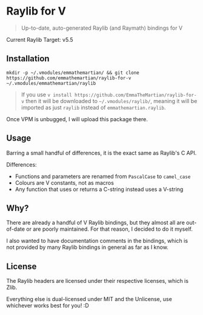 # Raylib for V

> Up-to-date, auto-generated Raylib (and Raymath) bindings for V

Current Raylib Target: v5.5

## Installation

`mkdir -p ~/.vmodules/emmathemartian/ && git clone https://github.com/emmathemartian/raylib-for-v ~/.vmodules/emmathemartian/raylib`

> If you use `v install https://github.com/EmmaTheMartian/raylib-for-v` then it will be
> downloaded to `~/.vmodules/raylib/`, meaning it will be imported as just `raylib`
> instead of `emmathemartian.raylib`.

Once VPM is unbugged, I will upload this package there.

## Usage

Barring a small handful of differences, it is the exact same as Raylib's C API.

Differences:
- Functions and parameters are renamed from `PascalCase` to `camel_case`
- Colours are V constants, not as macros
- Any function that uses or returns a C-string instead uses a V-string

## Why?

There are already a handful of V Raylib bindings, but they almost all are out-of-date or
are poorly maintained. For that reason, I decided to do it myself.

I also wanted to have documentation comments in the bindings, which is not provided by
many Raylib bindings in general as far as I know.

## License

The Raylib headers are licensed under their respective licenses, which is Zlib.

Everything else is dual-licensed under MIT and the Unlicense, use whichever works best
for you! :D
